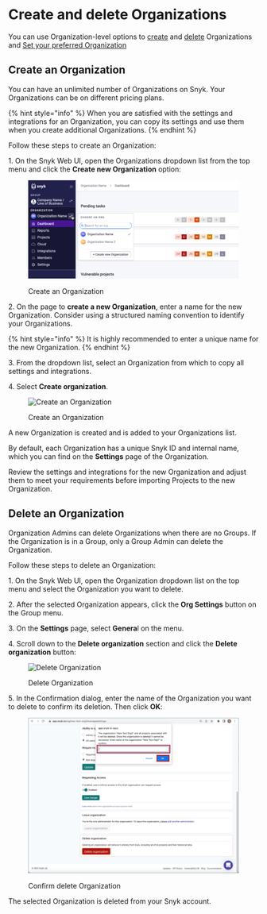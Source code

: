 # Create and delete Organizations

You can use Organization-level options to [create](create-and-delete-organizations.md#create-an-organization) and [delete](create-and-delete-organizations.md#delete-an-organization) Organizations and [Set your preferred Organization](create-and-delete-organizations.md#set-your-preferred-organization)

## Create an Organization

You can have an unlimited number of Organizations on Snyk. Your Organizations can be on different pricing plans.

{% hint style="info" %}
When you are satisfied with the settings and integrations for an Organization, you can copy its settings and use them when you create additional Organizations.
{% endhint %}

Follow these steps to create an Organization:

1\. On the Snyk Web UI, open the Organizations dropdown list from the top menu and click the **Create new Organization** option:

<figure><img src="../../.gitbook/assets/snyk-org-switcher (1).png" alt="Create an Organization"><figcaption><p>Create an Organization</p></figcaption></figure>

2\. On the page to **create a new Organization**, enter a name for the new Organization. Consider using a structured naming convention to identify your Organizations.

{% hint style="info" %}
It is highly recommended to enter a unique name for the new Organization.
{% endhint %}

3\. From the dropdown list, select an Organization from which to copy all settings and integrations.

4\. Select **Create organization**.

<figure><img src="../../.gitbook/assets/2022-06-27_17-28-16.png" alt="Create an Organization"><figcaption><p>Create an Organization</p></figcaption></figure>

A new Organization is created and is added to your Organizations list.

By default, each Organization has a unique Snyk ID and internal name, which you can find on the **Settings** page of the Organization.

Review the settings and integrations for the new Organization and adjust them to meet your requirements before importing Projects to the new Organization.

## Delete an Organization

Organization Admins can delete Organizations when there are no Groups. If the Organization is in a Group, only a Group Admin can delete the Organization.

Follow these steps to delete an Organization:

1\. On the Snyk Web UI, open the Organization dropdown list on the top menu and select the Organization you want to delete.

2\. After the selected Organization appears, click the **Org Settings** button on the  Group menu.

3\. On the **Settings** page, select **Genera**l on the menu.

4\. Scroll down to the **Delete organization** section and click the **Delete organization** button:

<figure><img src="../../.gitbook/assets/Org Settings - Delete organization.png" alt="Delete Organization"><figcaption><p>Delete Organization</p></figcaption></figure>

5\. In the Confirmation dialog, enter the name of the Organization you want to delete to confirm its deletion. Then click **OK**:

<figure><img src="../../.gitbook/assets/Org Settings - Delete organization - Confirmation.png" alt="Confirm delete Organization"><figcaption><p>Confirm delete Organization</p></figcaption></figure>

The selected Organization is deleted from your Snyk account.
